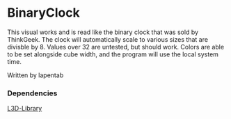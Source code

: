 # BinaryClock
This visual works and is read like the binary clock that was sold by ThinkGeek.
The clock will automatically scale to various sizes that are divisble by 8. Values over 32 are untested, but should work.
Colors are able to be set alongside cube width, and the program will use the local system time.

Written by lapentab

### Dependencies
<a href="https://github.com/enjrolas/L3D-library">L3D-Library</a>
